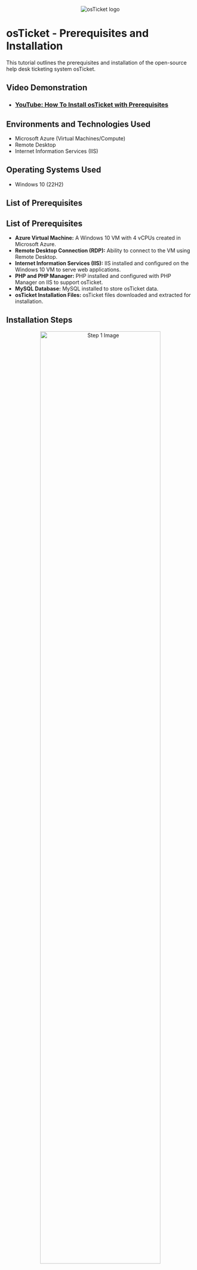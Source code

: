 <p align="center">
  <img src="https://i.imgur.com/Clzj7Xs.png" alt="osTicket logo">
</p>

<h1>osTicket - Prerequisites and Installation</h1>

<p>This tutorial outlines the prerequisites and installation of the open-source help desk ticketing system osTicket.</p>

<h2>Video Demonstration</h2>

- ### [YouTube: How To Install osTicket with Prerequisites](https://www.youtube.com)

<h2>Environments and Technologies Used</h2>

- Microsoft Azure (Virtual Machines/Compute)
- Remote Desktop
- Internet Information Services (IIS)

<h2>Operating Systems Used</h2>

- Windows 10 (22H2)

<h2>List of Prerequisites</h2>

<h2>List of Prerequisites</h2>

<ul>
  <li><strong>Azure Virtual Machine:</strong> A Windows 10 VM with 4 vCPUs created in Microsoft Azure.</li>
  <li><strong>Remote Desktop Connection (RDP):</strong> Ability to connect to the VM using Remote Desktop.</li>
  <li><strong>Internet Information Services (IIS):</strong> IIS installed and configured on the Windows 10 VM to serve web applications.</li>
  <li><strong>PHP and PHP Manager:</strong> PHP installed and configured with PHP Manager on IIS to support osTicket.</li>
  <li><strong>MySQL Database:</strong> MySQL installed to store osTicket data.</li>
  <li><strong>osTicket Installation Files:</strong> osTicket files downloaded and extracted for installation.</li>
  
</ul>


<h2>Installation Steps</h2>

<p align="center">
  <img src="https://github.com/user-attachments/assets/6c31d47e-1923-4e56-bc96-a61b28f5a84f" height="80%" width="80%" alt="Step 1 Image"/>
</p>
<p><strong>Create a Virtual Machine on Azure Step 1</strong>: Go to the Azure Portal and log in with your credentials. Once logged in, click on "Create a Resource" and select "Virtual Machine." Name your virtual machine osTicket-Lab and select the region closest to you for optimal performance. For the image, choose Windows 10 Pro, Version 22H2, and for the size, select Standard_D2s_v3 (2 vCPUs, 8 GiB memory). Under the Administrator Account section, create a username and password for the VM (e.g., labuser as the username and osTicketPassword1! as the password). Finally, click on "Review + Create," and once validation is complete, click "Create" to deploy your virtual machine. 

<p align="center">
  <img src="https://github.com/user-attachments/assets/380a7c16-0e1f-409e-b310-4c8d1f940571" height="80%" width="80%" alt="Step 2 Image 1"/>
</p>
<p align="center">
  <img src="https://github.com/user-attachments/assets/1767900f-e9c4-4a68-a4e8-85662d264444" height="80%" width="80%" alt="Step 2 Image 2"/>
</p>
<p align="center">
  <img src="https://github.com/user-attachments/assets/ba1f3f6e-93f3-4040-9869-9fa001d50b78" height="80%" width="80%" alt="Step 2 Image 3"/>
</p>
<p><strong>Connect to the VM Step 2</strong>: Now, you would have to wait for the VM to be deployed. Once that happens, go to the homepage and click on the VM (`osTicket-Lab`). It will display its public IP address, which we will need to connect to the VM through Remote Desktop. To connect to the VM, open the Remote Desktop app, click on "Add PC," and paste the public IP address into the "PC Name" field. Then, put `osTicket-Lab` as the friendly name and click "Add." Now, double-click the new PC and enter the username and password you created in Step 1. You should now be connected to the VM.


<p align="center">
  <img src="https://github.com/user-attachments/assets/b08600d3-ebd4-4f9b-9f9a-3d9b96b3e152" height="80%" width="80%" alt="Step 3 Image 1"/>
</p>
<p align="center">
  <img src="https://github.com/user-attachments/assets/a4bacaef-7d17-4e36-be19-14eae8ed71ff" height="80%" width="80%" alt="Step 3 Image 2"/>
</p>
<p align="center">
  <img src="https://github.com/user-attachments/assets/567195ac-1795-4d92-9e55-dcf8c9655ec6" height="80%" width="80%" alt="Step 3 Image 3"/>
</p>
<p align="center">
  <img src="https://github.com/user-attachments/assets/c04864ae-49fb-40b7-899b-2f6d307881e4" height="80%" width="80%" alt="Step 3 Image 4"/>
</p>
<p><strong>Enable IIS and CGI Step 3</strong>:   To enable IIS and CGI in Windows, go to the Control Panel, click on "Programs," and then on the left-hand side, click on "Turn Windows features on or off." Check the box next to <strong>Internet Information Services (IIS)</strong> to enable it. To enable CGI, click the dropdown arrow next to <strong>World Wide Web Services</strong>, expand <strong>Application Development Features</strong>, and check the box next to <strong>CGI</strong> to enable it.</p>


<p align="center">
  <img src="https://i.imgur.com/DmEXE8R.png" height="80%" width="80%" alt="Step 4 Image"/>
</p>
<p><strong>Step 4</strong>: Description of Step 4. Lorem ipsum dolor sit amet, consectetur adipiscing elit, sed do eiusmod tempor incididunt ut labore et dolore magna aliqua.</p>

<p align="center">
  <img src="https://i.imgur.com/DmEXE8R.png" height="80%" width="80%" alt="Step 5 Image"/>
</p>
<p><strong>Step 5</strong>: Description of Step 5. Lorem ipsum dolor sit amet, consectetur adipiscing elit, sed do eiusmod tempor incididunt ut labore et dolore magna aliqua.</p>

<p align="center">
  <img src="https://i.imgur.com/DmEXE8R.png" height="80%" width="80%" alt="Step 5 Image"/>
</p>
<p><strong>Step 6</strong>: Description of Step 6. Lorem ipsum dolor sit amet, consectetur adipiscing elit, sed do eiusmod tempor incididunt ut labore et dolore magna aliqua.</p>

<p align="center">
  <img src="https://i.imgur.com/DmEXE8R.png" height="80%" width="80%" alt="Step 5 Image"/>
</p>
<p><strong>Step 7</strong>: Description of Step 7. Lorem ipsum dolor sit amet, consectetur adipiscing elit, sed do eiusmod tempor incididunt ut labore et dolore magna aliqua.</p>
